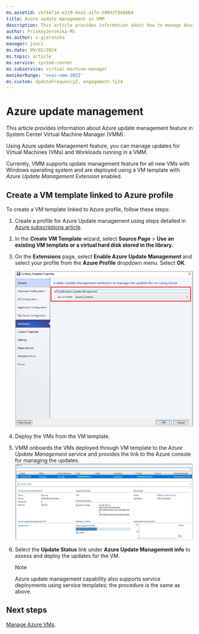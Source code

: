 ```yaml
---
ms.assetid: cbf4471e-e219-4aa2-a1fe-590d3f84d664
title: Azure update management in VMM
description: This article provides information about how to manage Azure updates for VMs and workloads in VMM.
author: PriskeyJeronika-MS
ms.author: v-gjeronika
manager: jsuri
ms.date: 09/02/2024
ms.topic: article
ms.service: system-center
ms.subservice: virtual-machine-manager
monikerRange: '<=sc-vmm-2022'
ms.custom: UpdateFrequency2, engagement-fy24
---
```


# Azure update management
This article provides information about Azure update management feature in System Center Virtual Machine Manager (VMM).

Using Azure update Management feature, you can manage updates for Virtual Machines (VMs) and Workloads running in a VMM.

Currently, VMM supports update management feature for all new VMs with Windows operating system and are deployed using a VM template with *Azure Update Management Extension* enabled.

## Create a VM template linked to Azure profile

To create a VM template linked to Azure profile, follow these steps:

1.	Create a profile for Azure Update management using steps detailed in [Azure subscriptions article](azure-subscription.md).
2.	In the **Create VM Template** wizard, select **Source Page** > **Use an existing VM template or a virtual hard disk stored in the library**.
3.	On the **Extensions** page, select **Enable Azure Update Management** and select your profile from the **Azure Profile** dropdown menu. Select **OK**.

    ![Screenshot of the extension page.](./media/azure-profile/extensions-page.png)

4.	Deploy the VMs from the VM template.
5.	VMM onboards the VMs deployed through VM template to the *Azure Update Management* service and provides the link to the Azure console for managing the updates.
    ![Screenshot of the virtual machines information.](./media/azure-profile/virtual-machines-information.png)
6.	Select the **Update Status** link under **Azure Update Management info** to assess and deploy the updates for the VM.

    >[!NOTE]
    > Azure update management capability also supports service deployments using service templates; the procedure is the same as above.  

## Next steps
[Manage Azure VMs](manage-azure-vms.md).
